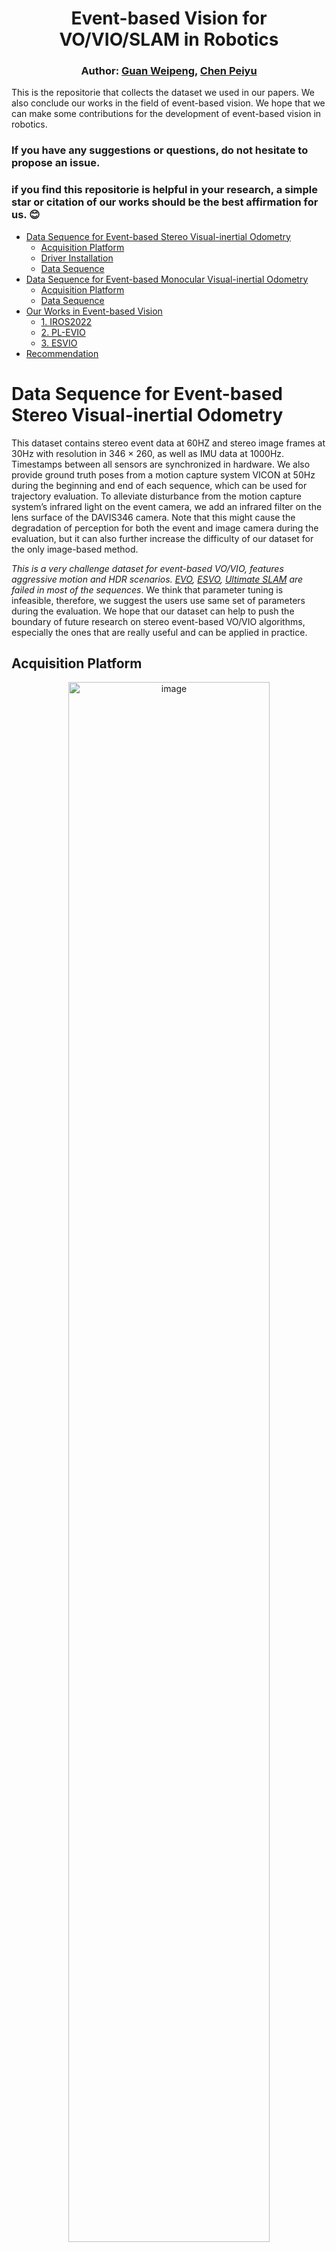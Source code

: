 
<div align="center">

# Event-based Vision for VO/VIO/SLAM in Robotics

### Author: [Guan Weipeng](https://scholar.google.com/citations?hl=zh-CN&user=fUU5Cv0AAAAJ), [Chen Peiyu](https://github.com/cpymaple)
</div>


This is the repositorie that collects the dataset we used in our papers.
We also conclude our works in the field of event-based vision.
We hope that we can make some contributions for the development of event-based vision in robotics.

### If you have any suggestions or questions, do not hesitate to propose an issue. 

### if you find this repositorie is helpful in your research, a simple star or citation of our works should be the best affirmation for us. :blush: 



- [Data Sequence for Event-based Stereo Visual-inertial Odometry](#Data-sequence-for-event-based-stereo-visual-inertial-odometry)
  - [Acquisition Platform](#acquisition-platform)
  - [Driver Installation](#driver-installation)
  - [Data Sequence](#data-sequence)
- [Data Sequence for Event-based Monocular Visual-inertial Odometry](#Data-sequence-for-event-based-monocular-visual-inertial-odometry)
  - [Acquisition Platform](#acquisition-platform-1)
  - [Data Sequence](#data-sequence-1)
- [Our Works in Event-based Vision](#our-works-in-event-based-vision)
  - [1. IROS2022](#1-iros2022)
  - [2. PL-EVIO](#2-pl-evio)
  - [3. ESVIO](#3-esvio)
- [Recommendation](#recommendation)


# Data Sequence for Event-based Stereo Visual-inertial Odometry
This dataset contains stereo event data at 60HZ and stereo image frames at 30Hz with resolution in 346 × 260, as well as IMU data at 1000Hz. 
Timestamps between all sensors are synchronized in hardware. 
We also provide ground truth poses from a motion capture system VICON at 50Hz during the beginning and end of each sequence, which can be used for trajectory evaluation.
To alleviate disturbance from the motion capture system’s infrared light on the event camera, we add an infrared filter on the lens surface of the DAVIS346 camera.
Note that this might cause the degradation of perception for both the event and image camera during the evaluation, but it can also further increase the difficulty of our dataset for the only image-based method.

*This is a very challenge dataset for event-based VO/VIO, features aggressive motion and HDR scenarios. [EVO](https://github.com/uzh-rpg/rpg_dvs_evo_open), [ESVO](https://github.com/HKUST-Aerial-Robotics/ESVO), [Ultimate SLAM](https://github.com/uzh-rpg/rpg_ultimate_slam_open) are failed in most of the sequences*.
We think that parameter tuning is infeasible, therefore, we suggest the users use same set of parameters during the evaluation.
We hope that our dataset can help to push the boundary of future research on stereo event-based VO/VIO algorithms, especially the ones that are really useful and can be applied in practice.

## Acquisition Platform
<div align="center">
<a target="_blank"><img src="ESVIO/quadrotor_flight.jpg" alt="image" width="80%" /></a>
<p> The Platform for Data Collection </p>
</div> 

* The configuration file is in [link](https://github.com/arclab-hku/Datasequence_Event_based_SLAM/tree/main/ESVIO)

## Driver Installation
We thanks the [rpg_dvs_ros](https://github.com/uzh-rpg/rpg_dvs_ros) for intructions of event camera driver.
<!-- We modified the source code of the [rpg_dvs_ros](https://github.com/uzh-rpg/rpg_dvs_ros) with consistent image size. -->
We add the function of the hardware synchronized for stereo setup, the source code is available in [link](双目驱动源码路径).
After installing the driver, the user can directly run the following command to run your stereo event camera:
~~~

~~~

## Data Sequence

In our VICON room:

<div align="center">

Sequence Name|Collection Date|Total Size|Duration|Features|Rosbag
:--|:--:|:--:|:--:|:--:|:--:
hku_agg_translation|---|3.63g|---|aggressive|[Rosbag](https://connecthkuhk-my.sharepoint.com/:u:/g/personal/chenpyhk_connect_hku_hk/EfM2ytBNx7dIiIX4QkMQVGIBzVtMHEf4pl4EWA81iQZKEw?e=T6RA57)
hku_agg_rotation|---|3.70g|---|aggressive|[Rosbag](https://connecthkuhk-my.sharepoint.com/:u:/g/personal/chenpyhk_connect_hku_hk/ER6-1BaiPJVOjlyG0Pau-vAB3oJ8eHK7hTVb2GmOUTjMpg?e=SQdYxH)
hku_agg_flip|---|3.71g|---|aggressive|[Rosbag](https://connecthkuhk-my.sharepoint.com/:u:/g/personal/chenpyhk_connect_hku_hk/EVPphYktymhEh4xF6Bp-S1EBdmHVj-YlBeDK1iu4_CakMg?e=6LuKuv)
hku_agg_walk|---|4.52g|---|aggressive|[Rosbag](https://connecthkuhk-my.sharepoint.com/:u:/g/personal/chenpyhk_connect_hku_hk/EYK8-WqZ001Pg6Kzdrau4NQBO7k21gahDB-22l1nyeKPkg?e=4pm4me)
hku_hdr_circle|---|2.91g|---|hdr|[Rosbag](https://connecthkuhk-my.sharepoint.com/:u:/g/personal/chenpyhk_connect_hku_hk/EZSKnWsvcbJHn9n0C69xAaUBtW7rnvBC7K59hximA8VrWg?e=TkgRye)
hku_hdr_slow|---|4.61g|---|hdr|[Rosbag](https://connecthkuhk-my.sharepoint.com/:u:/g/personal/chenpyhk_connect_hku_hk/EfLPELUuMHtOhFilZytwbPkB0wKAoi7YcJP8ERG2f2HrSA?e=PuLVxP)
hku_hdr_tran_rota|---|3.37g|---|aggressive & hdr|[Rosbag](https://connecthkuhk-my.sharepoint.com/:u:/g/personal/chenpyhk_connect_hku_hk/ERcfiPRffxJIjTVtZFADEZ8BnlC7vYTULNfi3myBM-17rA?e=d5lJuJ)
hku_hdr_agg|---|4.43g|---|aggressive & hdr|[Rosbag](https://connecthkuhk-my.sharepoint.com/:u:/g/personal/chenpyhk_connect_hku_hk/EZnpX0eqUc5MsR_mkNi7IEsBbLOI_GM9NRZebZvRQZHYEQ?e=qDGvN5)
hku_dark_normal|---|4.24g|---|dark & hdr|[Rosbag](https://connecthkuhk-my.sharepoint.com/:u:/g/personal/chenpyhk_connect_hku_hk/Edhb8MveJlVEhnltVt4vBIsB2kJu3K4t8dW1MTLgsJ5gLQ?e=wqwzNs)

</div>

Outdoor large-scale (outdoor without ground truth):

The path length of this data sequence is about 1866m, which covers the place around 310m in length, 170m in width, and 55m in height changes, from Loke Yew Hall to the Eliot Hall and back to the Loke Yew Hall in HKU campus.
That would be a nice travel for your visiting the HKU :heart_eyes: Try it！

<div align="center">
  
Sequence Name|Collection Date|Total Size|Duration|Features|Rosbag
:--|:--:|:--:|:--:|:--:|:--:
hku_outdoor_large-scale|2022-11|67.4g|34.9minutes|Indoor+outdoor; large-scale|[Rosbag](https://connecthkuhk-my.sharepoint.com/:u:/g/personal/chenpyhk_connect_hku_hk/EaqqkI6DvapGsJ0PiYtYSXYBdgUM4szEKdozxklqfBDRcg?e=rHaYXr)
  
</div>

Modified VECtor Dataset:

[VECtor dataset](https://star-datasets.github.io/vector/) covering the full spectrum of motion dynamics, environment complexities, and illumination conditions for both small and large-scale scenarios.
We modified the frequency of the event_left and event_right (60Hz) and the message format from "prophesee_event_msgs/EventArray" to "dvs_msgs/EventArray" in the [VECtor dataset](https://star-datasets.github.io/vector/), so that there is more event information in each frame and we can extract effective point and line features from the event stream. We release this modified VECtor Dataset to facilitate research on event camera. For the convenience of the user, we also fuse the individual rosbag from different sensors together (left_camera, right_camera, left_event, right_event, imu, groundtruth).
<div align="center">

Sequence Name|Collection Date|Total Size|Duration|Features|Rosbag
:--|:--:|:--:|:--:|:--:|:--:
board-slow|---|3.18g|---|---|[Rosbag](https://connecthkuhk-my.sharepoint.com/:u:/g/personal/chenpyhk_connect_hku_hk/EQcIz-Kf18pMl301YDr8KhQBfeziKZlb1zRBMWZBIezKLg?e=GTWE3t)
corner-slow|---|3.51g|---|---|[Rosbag](https://connecthkuhk-my.sharepoint.com/:u:/g/personal/chenpyhk_connect_hku_hk/ET0mYH9gDkVHuBmveuxPa8MB__oW7ti6H4a_JxduDglICw?e=TNMkyl)
robot-normal|---|3.39g|---|---|[Rosbag](https://connecthkuhk-my.sharepoint.com/:u:/g/personal/chenpyhk_connect_hku_hk/EUwmAXpA39hIvMTRIJvcZhQBBrj95f6E-MhKkVuvovqadw?e=mLFIcb)
robot-fast|---|4.23g|---|---|[Rosbag](https://connecthkuhk-my.sharepoint.com/:u:/g/personal/chenpyhk_connect_hku_hk/EUxG6axtQJxEquh79ZXDsX8BhhGq3QwRjW4MBz8xTXgPcg?e=In6eTJ)
desk-normal|---|8.82g|---|---|[Rosbag](https://connecthkuhk-my.sharepoint.com/:u:/g/personal/chenpyhk_connect_hku_hk/ESIpNEnxygNIhevd_2eMx3IB8a2qke2CqFWI6E_tCsN39Q?e=dtsnNu)
desk-fast|---|10.9g|---|---|[Rosbag](https://connecthkuhk-my.sharepoint.com/:u:/g/personal/chenpyhk_connect_hku_hk/EbtCM0It1R1FlEBk7XrcyWYB_CmOMNWtgL-8oGGg0uGylA?e=53WJlT)
sofa-normal|---|10.8g|---|---|[Rosbag](https://connecthkuhk-my.sharepoint.com/:u:/g/personal/chenpyhk_connect_hku_hk/EURPc2bQMkhOqw-ppGHPfqkBSCTLLucJCPHS53KZiJq9NA?e=147MeU)
sofa-fast|---|6.7g|---|---|[Rosbag](https://connecthkuhk-my.sharepoint.com/:u:/g/personal/chenpyhk_connect_hku_hk/ETQ16aZMg_RKqD7r7rTzpzUB3L1RNrUsxOqP2StB8PSPtA?e=Zh32Mn)
mountain-normal|---|10.9g|---|---|[Rosbag](https://connecthkuhk-my.sharepoint.com/:u:/g/personal/chenpyhk_connect_hku_hk/EfXGQD3k9uJDpgE6dkdo1-4BOueKcH3gLV-Y5mxZ6J-FlA?e=Lk6pht)
mountain-fast|---|16.6g|---|---|[Rosbag](https://connecthkuhk-my.sharepoint.com/:u:/g/personal/chenpyhk_connect_hku_hk/ERy_KiwAVmRHuHpMfNEruRkB3N8AKNcoz4PhM-D3BNVYhg?e=6Yuuau)
hdr-normal|---|7.73g|---|---|[Rosbag](https://connecthkuhk-my.sharepoint.com/:u:/g/personal/chenpyhk_connect_hku_hk/Ea0NpmfVv1ZPuzuMji23zugBwcAx5jpk1AIWSdsyOwJwCA?e=viYiOp)
hdr-fast|---|13.1g|---|---|[Rosbag](https://connecthkuhk-my.sharepoint.com/:u:/g/personal/chenpyhk_connect_hku_hk/ERggGm5O8mZKgMFcRGL9PrMBTerkSbiNZujROqQtUqBeNg?e=xCMtrZ)
corridors-dolly|---|7.78g|---|---|[Rosbag](https://connecthkuhk-my.sharepoint.com/:u:/g/personal/chenpyhk_connect_hku_hk/Ebd9sRvWt5NDuQm98pFt2moB8tUBXW6jVe5KEnzIu5QVhQ?e=G4PgKQ)
corridors-walk|---|8.56g|---|---|[Rosbag](https://connecthkuhk-my.sharepoint.com/:u:/g/personal/chenpyhk_connect_hku_hk/EagcclyPjMRPsTjM_0DtE-wBhZKCGiIXFHggPAWiX-OaBw?e=VMgWiE)
school-dolly|---|12.0g|---|---|[Rosbag](https://connecthkuhk-my.sharepoint.com/:u:/g/personal/chenpyhk_connect_hku_hk/EX4nOOrn0SFDrn14xncjINYBJA-YGjucLRUaJtEisoU8AQ?e=Tu3bAv)
school-scooter|---|5.91g|---|---|[Rosbag](https://connecthkuhk-my.sharepoint.com/:u:/g/personal/chenpyhk_connect_hku_hk/EXrOFgvdxh5Oja9wi7Kin_4Bbzgc15QtFkjYjVCqy20xWg?e=V5hiMq)
units-dolly|---|18.5g|---|---|[Rosbag](https://connecthkuhk-my.sharepoint.com/:u:/g/personal/chenpyhk_connect_hku_hk/Ea-XpjMCUoJDuAQ9mwVo6IcBzYTz-twRRL2VfQmfUkq02g?e=yJ9VSb)
units-scooter|---|11.6g|---|---|[Rosbag](https://connecthkuhk-my.sharepoint.com/:u:/g/personal/chenpyhk_connect_hku_hk/ERKuQIFBDP5FgxA_fqkTP0MB8xsVJ9l3aVUlDGjoZIK1bQ?e=FL3yDk)

</div>




# Data Sequence for Event-based Monocular Visual-inertial Odometry
You can use these data sequence to test your monocular EVIO in different resolution event cameras.
The DAVIS346 (346x260) and DVXplorer (640x480) are attached together (shown in Figure) for facilitating comparison. 
All the sequences are recorded in HDR scenarios with very low illumination or strong illumination changes through switching the strobe flash on and off.
We also provide indoor and outdoor large-scale data sequence.

## Acquisition Platform

<div align="center">
<a target="_blank"><img src="IROS2022/sensor_setup.png" alt="image" width="100%" /></a>
<p> The Platform for Data Collection </p>
</div>

* The configuration file is in [link](https://github.com/arclab-hku/Datasequence_Event_based_SLAM/tree/main/IROS2022)


## Data Sequence
With VICON as ground truth:

<div align="center">

Sequence Name|Collection Date|Total Size|Duration|Features|Rosbag
:--|:--:|:--:|:--:|:--:|:--:
vicon_aggressive_hdr|2021-12|23.0g|---|HDR, Aggressive Motion|[Rosbag](https://connecthkuhk-my.sharepoint.com/:u:/g/personal/wpguan_connect_hku_hk/ESxBPJlRT4FApeMZgwvAo4YBuAhoOT5tcb_A9dAvPSEeeg?e=CRDVrD)
vicon_dark1|2021-12|10.5g|---|HDR|[Rosbag](https://connecthkuhk-my.sharepoint.com/:u:/g/personal/wpguan_connect_hku_hk/EaY7bfm8ZytGvlFP3v1TNHgBXMubjQvjiuoiZVqqEmA2jA?e=OyZyyU)
vicon_dark2|2021-12|16.6g|---|HDR|[Rosbag](https://connecthkuhk-my.sharepoint.com/:u:/g/personal/wpguan_connect_hku_hk/Ed1hZLF4mOJJlz8nuk92evYByN9PkbrJE_xS8yuKy14ZUg?e=gYqWbg)
vicon_darktolight1|2021-12|17.2g|---|HDR|[Rosbag](https://connecthkuhk-my.sharepoint.com/:u:/g/personal/wpguan_connect_hku_hk/EQwioJi0GqlKmc7j4BcDyQEB-YrX6HSk_FsEavKFYoihYw?e=24ZYdR)
vicon_darktolight2|2021-12|14.4g|---|HDR|[Rosbag](https://connecthkuhk-my.sharepoint.com/:u:/g/personal/wpguan_connect_hku_hk/EWLO58HfLOxNpFdEQzJgZaoBq4Mo74ceZGcgUYlMLhUJbg?e=JNjn1x)
vicon_hdr1|2021-12|13.7g|---|HDR|[Rosbag](https://connecthkuhk-my.sharepoint.com/:u:/g/personal/wpguan_connect_hku_hk/EfGW22iMVwZEoVCOdZ9cuHYB2_ZUXR0VA4QJBrRZMftzjA?e=BSuYih)
vicon_hdr2|2021-12|16.9g|---|HDR|[Rosbag](https://connecthkuhk-my.sharepoint.com/:u:/g/personal/wpguan_connect_hku_hk/EVUTYAGK1a9HslLSffS3y9gBMQZYoZVxWPwaQUGLXzqVHQ?e=9N2zxZ)
vicon_hdr3|2021-12|11.0g|---|HDR|[Rosbag](https://connecthkuhk-my.sharepoint.com/:u:/g/personal/wpguan_connect_hku_hk/Eafi0sYdsrpBrkbDt06gqf4BDAj8_MvzTETE1Kx8E6dpSA?e=3GC44d)
vicon_hdr4|2021-12|19.6g|---|HDR|[Rosbag](https://connecthkuhk-my.sharepoint.com/:u:/g/personal/wpguan_connect_hku_hk/EXt_PrUjWgxNimNDCH9oM2gBcypymHdVrMh5r0hQf1AdAA?e=cUfNMA)
vicon_lighttodark1|2021-12|17.0g|---|HDR|[Rosbag](https://connecthkuhk-my.sharepoint.com/:u:/g/personal/wpguan_connect_hku_hk/EfOYBysbkRtApSy6-qaMHVEBO7z92UZiQRRhYWnzCW-M1Q?e=sdvcV4)
vicon_lighttodark2|2021-12|12.0g|---|HDR|[Rosbag](https://connecthkuhk-my.sharepoint.com/:u:/g/personal/wpguan_connect_hku_hk/EXjiHBhmoMlOvtP_T-WP2sgBhJKu9oL9ZpMUIOq-trG4ww?e=rAnaKQ)

</div>

indoor (no ground truth):

<div align="center">

Sequence Name|Collection Date|Total Size|Duration|Features|Rosbag
:--|:--:|:--:|:--:|:--:|:--:
indoor_aggressive_hdr_1|2021-12|16.62g|---|HDR, Aggressive Motion|[Rosbag](https://drive.google.com/file/d/1dG7wVXdXIdvE-i1PGtUx5OcVMGyTeUkF/view?usp=share_link)
indoor_aggressive_hdr_2|2021-12|15.66g|---|HDR, Aggressive Motion|[Rosbag](https://drive.google.com/file/d/15I709SGwTDspI6P89jxrm3gLenlSVInW/view?usp=sharing)
indoor_aggressive_test_1|2021-12|17.94g|---|Aggressive Motion|[Rosbag](https://drive.google.com/file/d/1Ch-OruuoJXHmrUE8Q-k_IzWWPkd_QTL-/view?usp=sharing)
indoor_aggressive_test_2|2021-12|8.385g|---|Aggressive Motion|[Rosbag](https://drive.google.com/file/d/1wvTuUtc0Xpj7Q9UJAEfezIt4EH5o9hjI/view?usp=sharing)
indoor_1|2021-12|3.45g|---|---|[Rosbag](https://drive.google.com/file/d/1VL30PRG9COkfXx924n0Jmv24xnPHzGwT/view?usp=share_link)
indoor_2|2021-12|5.31g|---|---|[Rosbag](https://drive.google.com/file/d/1uA1S3Vn3jJmFdE3IiIvzBihPpBYb-Dme/view?usp=share_link)
indoor_3|2021-12|5.28g|---|---|[Rosbag](https://drive.google.com/file/d/1mYZi7uyXi9v8BOPFe_byK3QbQ9v4Ip1r/view?usp=share_link)
indoor_4|2021-12|6.72g|---|---|[Rosbag](https://drive.google.com/file/d/1HbEPansHpFVjlVgwNYs_E4crdFiAfm8c/view?usp=share_link)
indoor_5|2021-12|13.79g|---|---|[Rosbag](https://drive.google.com/file/d/1UI4WwjdUwBmGcJfTBE4G-DdmVsvLeaUh/view?usp=share_link)
indoor_6|2021-12|20.39g|---|---|[Rosbag](https://drive.google.com/file/d/1KFrplYO86H1U6k00vFGc1pIK4onLUbjv/view?usp=share_link)

</div>

Outdoor (no ground truth):

<div align="center">

Sequence Name|Collection Date|Total Size|Duration|Features|Rosbag
:--|:--:|:--:|:--:|:--:|:--:
indoor_outdoor_1|2021-12|20.87g|---|******|[Rosbag](https://drive.google.com/file/d/1xUJOpk8o2g56yISKmgySs0C0qQGA3QkM/view?usp=share_link)
indoor_outdoor_2|2021-12|39.5g|---|******|[Rosbag](https://drive.google.com/file/d/1wrwE4zPDtmW5I0Rs5dH8RlCLKxobsIyA/view?usp=share_link)
outdoor_1|2021-12|5.52g|---|******|[Rosbag](https://drive.google.com/file/d/1F82KOmjODJCDOvERApJiChYgkwtlEHo4/view?usp=share_link)
outdoor_2|2021-12|5.27g|---|******|[Rosbag](https://drive.google.com/file/d/1yHX4LFosASry8AxO7VpPHB3bKLXmUrGJ/view?usp=share_link)
outdoor_3|2021-12|6.83g|---|******|[Rosbag](https://drive.google.com/file/d/1UodGUbVTm0NK8M7MzcK7pB7yGp1klXX5/view?usp=share_link)
outdoor_4|2021-12|7.28g|---|******|[Rosbag](https://drive.google.com/file/d/1Jx09q7K09VwXjUSnf3-B9RLoYIRiOtM6/view?usp=share_link)
outdoor_5|2021-12|7.26g|---|******|[Rosbag](https://drive.google.com/file/d/1IB7dqqqPIZ2M-qwswaxtvTC0tCo-Ebwa/view?usp=share_link)
outdoor_6|2021-12|5.38g|---|******|[Rosbag](https://drive.google.com/file/d/1IVV65qDk4CodTYc8AHn6KcT03xIpZtXZ/view?usp=share_link)
outdoor_round1|2021-12|11.27g|---|******|[Rosbag](https://drive.google.com/file/d/1yBzT7xPi_O2WWVjRa-x1LEgGDT-dr6IL/view?usp=share_link)
outdoor_round2|2021-12|13.34g|---|******|[Rosbag](https://drive.google.com/file/d/1W9zR2y_EnLA-MWoJjJQZIlYbj0320C3g/view?usp=share_link)
outdoor_round3|2021-12|37.26g|---|******|[Rosbag](https://drive.google.com/file/d/1_EXmjIWtX4jWt2h3zjU3gO93JKxye_IQ/view?usp=share_link)

</div>

On quadrotor platform (sample sequence in our PL-EVIO work):

We also provide the data squences that are collected in the flighting quadrotor platform using DAVIS346.

<div align="center">
<a target="_blank"><img src="PL-EVIO/sensor_setup.jpg" alt="image" width="100%" /></a>
<p> The Platform for Data Collection </p>
</div>

* The configuration file is in [link](https://github.com/arclab-hku/Datasequence_Event_based_SLAM/tree/main/PL-EVIO)

<div align="center">

Sequence Name|Collection Date|Total Size|Duration|Features|Rosbag
:--|:--:|:--:|:--:|:--:|:--:
Vicon_dvs_fix_eight|2022-08|1.08g|---|quadrotor flighting|[Rosbag](https://connecthkuhk-my.sharepoint.com/:u:/g/personal/wpguan_connect_hku_hk/EeObT20UhbdDpemA3ZFwn7oB0UmbAmgqVObiQYwlZiBQCQ?e=j5H4ZU)
Vicon_dvs_varing_eight|2022-08|1.48g|---|quadrotor flighting|[Rosbag](https://connecthkuhk-my.sharepoint.com/:u:/g/personal/wpguan_connect_hku_hk/EWZPnY_Jr1lBiS2uglBysOIBEKdnHyyIGFqgg_oiVXT0BQ?e=UgrBCm)
outdoor_large_scale1|2022-08|9.38g|16 minutes|******|[Rosbag](https://connecthkuhk-my.sharepoint.com/:u:/g/personal/chenpyhk_connect_hku_hk/EY7bTDAc6T5KkRgSB_VhhqYBnVdBYE80dJHwil7sVAeLMw?e=SN4PVU)
outdoor_large_scale2|2022-08|9.34g|16 minutes|******|[Rosbag](https://connecthkuhk-my.sharepoint.com/:u:/g/personal/chenpyhk_connect_hku_hk/EQ5iXzEXjOFNvbqTMuuK03UBkcY7lDOCRuX0HwyZpR2blw?e=cCJQsu)

</div>

# Our Works in Event-based Vision
## 1. IROS2022 
* PDF can be downloaded in [here](https://github.com/arclab-hku/Event_based_VO-VIO-SLAM/blob/main/IROS2022/Monocular%20Event%20Visual%20Inertial%20Odometry%20Based%20on%20Event-Corner%20Using%20Sliding%20Windows%20Graph-Based%20Optimization.pdf)
* Code is available in [here](https://github.com/arclab-hku/EVIO/tree/evio_mono_noetic)

<div align="center">
<a href="https://b23.tv/Xe8MZyt" target="_blank"><img src="IROS2022/cover.jpg" alt="video" width="100%" /></a>
<p> Demo Video (click the image to open) </p>
</div>

~~~
@inproceedings{GWPHKU:EVIO,
  title={Monocular Event Visual Inertial Odometry based on Event-corner using Sliding Windows Graph-based Optimization},
  author={Guan, Weipeng and Lu, Peng},
  booktitle={2022 IEEE/RSJ International Conference on Intelligent Robots and Systems (IROS)},
  pages={2438-2445},
  year={2022},
  organization={IEEE}
}
~~~

## 2. PL-EVIO 
* PDF can be downloaded in [here]()
* An extended version of our PL-EVIO: realizing high-accurate 6-DoF pose tracking and 3D semi-dense mapping (monocular event only) can be seen in [Link](https://www.bilibili.com/video/BV1924y1y7pn/?spm_id_from=333.999.0.0&vd_source=a88e426798937812a8ffc1a9be5a3cb7)
* Code is available in [here](https://github.com/arclab-hku/EVIO/tree/PL-EIO)

<div align="center">
<a href="https://b23.tv/OE3QM6j" target="_blank"><img src="PL-EVIO/cover.jpg" alt="video" width="100%" /></a>
<p> Demo Video (click the image to open) </p>
</div>

<div align="center">
<a href="https://www.bilibili.com/video/BV1i24y1R7KV/?spm_id_from=333.999.list.card_archive.click&vd_source=a88e426798937812a8ffc1a9be5a3cb7" target="_blank"><img src="PL-EVIO/flip.jpg" alt="video" width="100%" /></a>
<p> Onboard Quadrotor Flip using Our PL-EVIO (click the image to open) </p>
</div>

~~~
@article{PL-EVIO,
  title={PL-EVIO: Robust Monocular Event-based Visual Inertial Odometry with Point and Line Features},
  author={Guan, Weipeng and Chen, Peiyu and Xie, Yuhan and Lu, Peng},
  journal={arXiv preprint arXiv:2209.12160},
  year={2022}
}
~~~

## 3. ESVIO
* PDF can be downloaded in [here]()
* Code is available in [here](https://github.com/arclab-hku/ESVIO)

<div align="center">
<a href="https://www.bilibili.com/video/BV1ve4y1M7v4/?share_source=copy_web&vd_source=a722388e07ea53f32d00aed0a0117f3c" target="_blank"><img src="ESVIO/ESVIO_hdr_flight _gif.gif" alt="video" width="100%" /></a>
<p> Onboard Quadrotor Flight using Our ESVIO as State Estimator (click the gif to open)</p>
</div>

~~~
 Coming soon
~~~



# Recommendation
* More demo of event-based VO/VIO/SLAM can be seen in our bilibili [Guan Weipeng](https://space.bilibili.com/499377825?spm_id_from=333.1007.0.0) & [Chen Peiyu](https://space.bilibili.com/279299582/?spm_id_from=333.999.0.0)
* [Survey on Event-based 3D Reconstruction](https://www.bilibili.com/video/BV1mm4y1c7Rp/?spm_id_from=333.999.0.0)
* [Event Camera Calibration using dv-gui](https://blog.csdn.net/gwplovekimi/article/details/121637241?spm=1001.2014.3001.5501)
* [Event Camera Simulation in Gazebo](https://blog.csdn.net/gwplovekimi/article/details/120347034?spm=1001.2014.3001.5502)
* The survey when I first meet "Event camera" can be seen in [Blog](https://blog.csdn.net/gwplovekimi/article/details/115908307?spm=1001.2014.3001.5502)
* The DAVIS comprises an image camera and event camera on the same pixel array, thus calibration can be done using standard image-based methods, such as [Kalibr](https://github.com/ethz-asl/kalibr)
* [Event-based Vision Resources](https://github.com/uzh-rpg/event-based_vision_resources)
* [The course: Event-based Robot Vision, by Prof. Guillermo Gallego](https://www.youtube.com/playlist?list=PL03Gm3nZjVgUFYUh3v5x8jVonjrGfcal8)
* Useful tools:
   - https://github.com/TimoStoff/event_utils
   - https://github.com/tub-rip/events_viz

